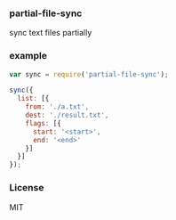 ### partial-file-sync
sync text files partially

### example

```js
var sync = require('partial-file-sync');

sync({
  list: [{
    from: './a.txt',
    dest: './result.txt',
    flags: [{
      start: '<start>',
      end: '<end>'
    }]
  }]
});
```

### License
MIT
